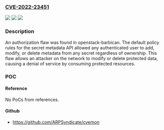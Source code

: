 ### [CVE-2022-23451](https://cve.mitre.org/cgi-bin/cvename.cgi?name=CVE-2022-23451)
![](https://img.shields.io/static/v1?label=Product&message=openstack%2Fbarbican&color=blue)
![](https://img.shields.io/static/v1?label=Version&message=%3D%20Fixed%20in%20v14.0.0%20&color=brighgreen)
![](https://img.shields.io/static/v1?label=Vulnerability&message=CWE-863%20-%20Incorrect%20Authorization.&color=brighgreen)

### Description

An authorization flaw was found in openstack-barbican. The default policy rules for the secret metadata API allowed any authenticated user to add, modify, or delete metadata from any secret regardless of ownership. This flaw allows an attacker on the network to modify or delete protected data, causing a denial of service by consuming protected resources.

### POC

#### Reference
No PoCs from references.

#### Github
- https://github.com/ARPSyndicate/cvemon

